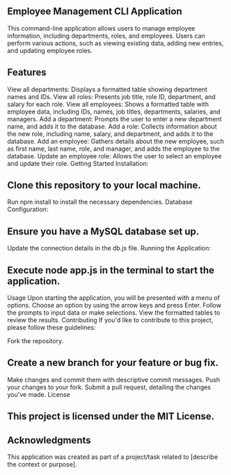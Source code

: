 
## Employee Management CLI Application
This command-line application allows users to manage employee information, including departments, roles, and employees. Users can perform various actions, such as viewing existing data, adding new entries, and updating employee roles.

## Features
View all departments: Displays a formatted table showing department names and IDs.
View all roles: Presents job title, role ID, department, and salary for each role.
View all employees: Shows a formatted table with employee data, including IDs, names, job titles, departments, salaries, and managers.
Add a department: Prompts the user to enter a new department name, and adds it to the database.
Add a role: Collects information about the new role, including name, salary, and department, and adds it to the database.
Add an employee: Gathers details about the new employee, such as first name, last name, role, and manager, and adds the employee to the database.
Update an employee role: Allows the user to select an employee and update their role.
Getting Started
Installation:

## Clone this repository to your local machine.
Run npm install to install the necessary dependencies.
Database Configuration:

## Ensure you have a MySQL database set up.
Update the connection details in the db.js file.
Running the Application:

## Execute node app.js in the terminal to start the application.
Usage
Upon starting the application, you will be presented with a menu of options.
Choose an option by using the arrow keys and press Enter.
Follow the prompts to input data or make selections.
View the formatted tables to review the results.
Contributing
If you'd like to contribute to this project, please follow these guidelines:

Fork the repository.
## Create a new branch for your feature or bug fix.
Make changes and commit them with descriptive commit messages.
Push your changes to your fork.
Submit a pull request, detailing the changes you've made.
License
## This project is licensed under the MIT License.

## Acknowledgments
This application was created as part of a project/task related to [describe the context or purpose].